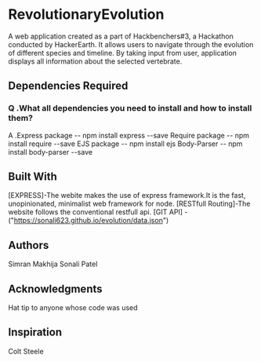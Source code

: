 # RevolutionaryEvolution
 A web application created as a part of Hackbenchers#3, a Hackathon conducted by HackerEarth. 
 It allows users to navigate through the evolution of different species and timeline. By taking input from user, application displays all information about the selected vertebrate.

## Dependencies Required
### Q .What all dependencies you need to install and how to install them? 
A .Express package -- npm install express --save Require package -- npm install require --save EJS package -- npm install ejs Body-Parser -- npm install body-parser --save


## Built With
[EXPRESS]-The webite makes the use of express framework.It is the fast, unopinionated, minimalist web framework for node.
[RESTfull Routing]-The website follows the conventional restfull api.
[GIT API] -("https://sonali623.github.io/evolution/data.json")
## Authors
Simran Makhija 
Sonali Patel

## Acknowledgments
Hat tip to anyone whose code was used
## Inspiration
Colt Steele
